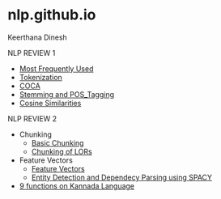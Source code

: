 # nlp.github.io

Keerthana Dinesh

NLP REVIEW 1

* [Most Frequently Used](https://github.com/keerthanadinesh18/nlp.github.io/blob/master/most%20used%20word.ipynb)
* [Tokenization](https://github.com/keerthanadinesh18/nlp.github.io/blob/master/token.ipynb)
* [COCA](https://github.com/keerthanadinesh18/nlp.github.io/blob/master/COCA.ipynb)
* [Stemming and POS_Tagging](https://github.com/keerthanadinesh18/nlp.github.io/blob/master/STEMMING%20AND%20POS%20TAGGING.ipynb)
* [Cosine Similarities](https://github.com/keerthanadinesh18/nlp.github.io/blob/master/COSINE%20SIMILARITY.ipynb)

NLP REVIEW 2

* Chunking
    * [Basic Chunking](https://github.com/keerthanadinesh18/nlp.github.io/blob/master/Chunking.ipynb)
    * [Chunking of LORs](https://github.com/keerthanadinesh18/nlp.github.io/blob/master/Chunking_of_LOR's.ipynb)
* Feature Vectors
    * [Feature Vectors](https://github.com/keerthanadinesh18/nlp.github.io/blob/master/FEATURE%20VECTORS.ipynb)
    * [Entity Detection and Dependecy Parsing using SPACY](https://github.com/keerthanadinesh18/nlp.github.io/blob/master/entity%20detection.ipynb)
* [ 9 functions on Kannada Language](https://github.com/keerthanadinesh18/nlp.github.io/blob/master/Kannada.ipynb)
    

